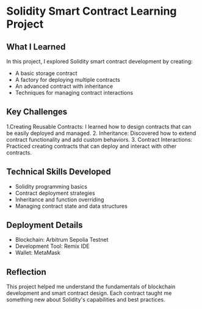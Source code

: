 # Solidity Smart Contract Learning Project

## What I Learned

In this project, I explored Solidity smart contract development by creating:
- A basic storage contract
- A factory for deploying multiple contracts
- An advanced contract with inheritance
- Techniques for managing contract interactions

## Key Challenges

1.Creating Reusable Contracts: I learned how to design contracts that can be easily deployed and managed.
2. Inheritance: Discovered how to extend contract functionality and add custom behaviors.
3. Contract Interactions: Practiced creating contracts that can deploy and interact with other contracts.

## Technical Skills Developed
- Solidity programming basics
- Contract deployment strategies
- Inheritance and function overriding
- Managing contract state and data structures

## Deployment Details
- Blockchain: Arbitrum Sepolia Testnet
- Development Tool: Remix IDE
- Wallet: MetaMask

## Reflection
This project helped me understand the fundamentals of blockchain development and smart contract design. Each contract taught me something new about Solidity's capabilities and best practices.
